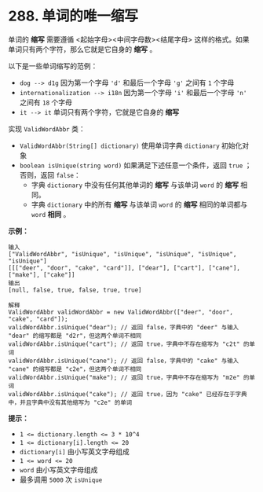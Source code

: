 # 288. 单词的唯一缩写

单词的 **缩写** 需要遵循 <起始字母><中间字母数><结尾字母> 这样的格式。如果单词只有两个字符，那么它就是它自身的 **缩写** 。

以下是一些单词缩写的范例：

- `dog --> d1g` 因为第一个字母 `'d'` 和最后一个字母 `'g'` 之间有 `1` 个字母
- `internationalization --> i18n` 因为第一个字母 `'i'` 和最后一个字母 `'n'` 之间有 `18` 个字母
- `it --> it` 单词只有两个字符，它就是它自身的 **缩写**

实现 `ValidWordAbbr` 类：

- `ValidWordAbbr(String[] dictionary)` 使用单词字典 `dictionary` 初始化对象
- `boolean isUnique(string word)` 如果满足下述任意一个条件，返回 `true` ；否则，返回 `false`：
  - 字典 `dictionary` 中没有任何其他单词的 **缩写** 与该单词 `word` 的 **缩写** 相同。
  - 字典 `dictionary` 中的所有 **缩写** 与该单词 `word` 的 **缩写** 相同的单词都与 `word` **相同** 。

**示例：**

```()
输入
["ValidWordAbbr", "isUnique", "isUnique", "isUnique", "isUnique", "isUnique"]
[[["deer", "door", "cake", "card"]], ["dear"], ["cart"], ["cane"], ["make"], ["cake"]]
输出
[null, false, true, false, true, true]

解释
ValidWordAbbr validWordAbbr = new ValidWordAbbr(["deer", "door", "cake", "card"]);
validWordAbbr.isUnique("dear"); // 返回 false，字典中的 "deer" 与输入 "dear" 的缩写都是 "d2r"，但这两个单词不相同
validWordAbbr.isUnique("cart"); // 返回 true，字典中不存在缩写为 "c2t" 的单词
validWordAbbr.isUnique("cane"); // 返回 false，字典中的 "cake" 与输入 "cane" 的缩写都是 "c2e"，但这两个单词不相同
validWordAbbr.isUnique("make"); // 返回 true，字典中不存在缩写为 "m2e" 的单词
validWordAbbr.isUnique("cake"); // 返回 true，因为 "cake" 已经存在于字典中，并且字典中没有其他缩写为 "c2e" 的单词
```

**提示：**

- `1 <= dictionary.length <= 3 * 10^4`
- `1 <= dictionary[i].length <= 20`
- `dictionary[i]` 由小写英文字母组成
- `1 <= word <= 20`
- `word` 由小写英文字母组成
- 最多调用 `5000` 次 `isUnique`
